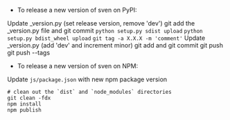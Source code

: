 - To release a new version of sven on PyPI:

Update _version.py (set release version, remove 'dev')
git add the _version.py file and git commit
`python setup.py sdist upload`
`python setup.py bdist_wheel upload`
`git tag -a X.X.X -m 'comment'`
Update _version.py (add 'dev' and increment minor)
git add and git commit
git push
git push --tags

- To release a new version of sven on NPM:

Update `js/package.json` with new npm package version

```
# clean out the `dist` and `node_modules` directories
git clean -fdx
npm install
npm publish
```